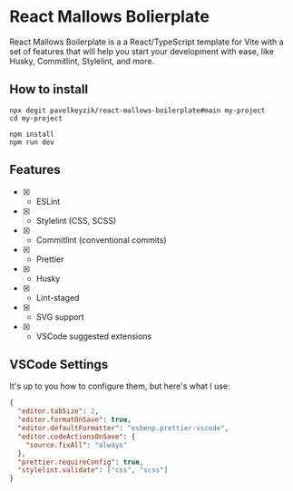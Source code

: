# React Mallows Bolierplate

React Mallows Boilerplate is a a React/TypeScript template for Vite with a set of features that will help you start your development with ease, like Husky, Commitlint, Stylelint, and more.

## How to install

```shell
npx degit pavelkeyzik/react-mallows-boilerplate#main my-project
cd my-project

npm install
npm run dev
```

## Features

- [x] - ESLint
- [x] - Stylelint (CSS, SCSS)
- [x] - Commitlint (conventional commits)
- [x] - Prettier
- [x] - Husky
- [x] - Lint-staged
- [x] - SVG support
- [x] - VSCode suggested extensions

## VSCode Settings

It's up to you how to configure them, but here's what I use:

```json
{
  "editor.tabSize": 2,
  "editor.formatOnSave": true,
  "editor.defaultFormatter": "esbenp.prettier-vscode",
  "editor.codeActionsOnSave": {
    "source.fixAll": "always"
  },
  "prettier.requireConfig": true,
  "stylelint.validate": ["css", "scss"]
}
```
